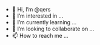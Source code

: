- 👋 Hi, I’m @qers
- 👀 I’m interested in ...
- 🌱 I’m currently learning ...
- 💞️ I’m looking to collaborate on ...
- 📫 How to reach me ...

<!---
qers/qers is a ✨ special ✨ repository because its `README.md` (this file) appears on your GitHub profile.
You can click the Preview link to take a look at your changes.
--->
